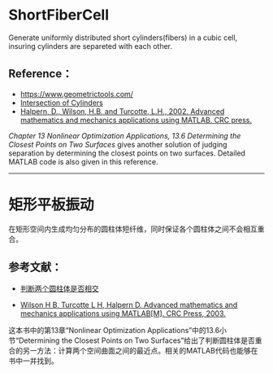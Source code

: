 # ShortFiberCell

Generate uniformly distributed short cylinders(fibers) in a cubic cell, insuring cylinders are separeted with each other.

## Reference：
* https://www.geometrictools.com/
* [Intersection of Cylinders](https://www.geometrictools.com/Documentation/IntersectionOfCylinders.pdf)
* [Halpern, D., Wilson, H.B. and Turcotte, L.H., 2002. Advanced mathematics and mechanics applications using MATLAB. CRC press.](http://www.ee.hacettepe.edu.tr/~solen/Matlab/MatLab/Matlab%20-%20Advanced%20Mathematics%20and%20Mechanics%20Applications%20Using%20MATLAB,%203rd%20Edition.pdf)

*Chapter 13 Nonlinear Optimization Applications, 13.6 Determining the Closest Points on Two Surfaces* gives another solution of judging separation by determining the closest points on two surfaces. Detailed MATLAB code is also given in this reference.

---

# 矩形平板振动

在矩形空间内生成均匀分布的圆柱体短纤维，同时保证各个圆柱体之间不会相互重合。

## 参考文献：
* [判断两个圆柱体是否相交](http://blog.csdn.net/lcfactorization/article/details/48108917)

* [Wilson H B, Turcotte L H, Halpern D. Advanced mathematics and mechanics applications using MATLAB[M]. CRC Press, 2003.]((http://www.ee.hacettepe.edu.tr/~solen/Matlab/MatLab/Matlab%20-%20Advanced%20Mathematics%20and%20Mechanics%20Applications%20Using%20MATLAB,%203rd%20Edition.pdf))

这本书中的第13章“Nonlinear Optimization Applications”中的13.6小节“Determining the Closest Points on Two Surfaces”给出了判断圆柱体是否重合的另一方法：计算两个空间曲面之间的最近点。相关的MATLAB代码也能够在书中一并找到。
